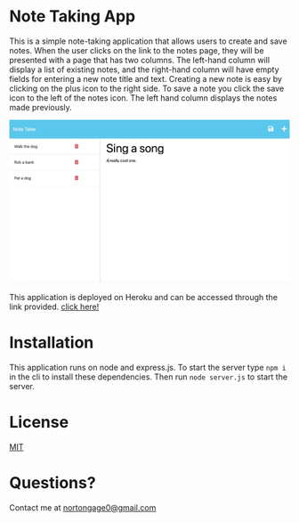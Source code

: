 # Note Taking App

This is a simple note-taking application that allows users to create and save notes. When the user clicks on the link to the notes page, they will be presented with a page that has two columns. The left-hand column will display a list of existing notes, and the right-hand column will have empty fields for entering a new note title and text. Creating a new note is easy by clicking on the plus icon to the right side. To save a note you click the save icon to the left of the notes icon.  The left hand column displays the notes made previously. 

![app dashboard](public/assets/img/app.png)

This application is deployed on Heroku and can be accessed through the link provided. [click here!](https://a11-notes-app.herokuapp.com/notes)

# Installation 

This application runs on node and express.js. To start the server type
 ``npm i``  in the cli to install these dependencies. Then run ``node server.js`` to start the server. 

# License

[MIT](https://opensource.org/license/mit/)

# Questions?

Contact me at nortongage0@gmail.com 